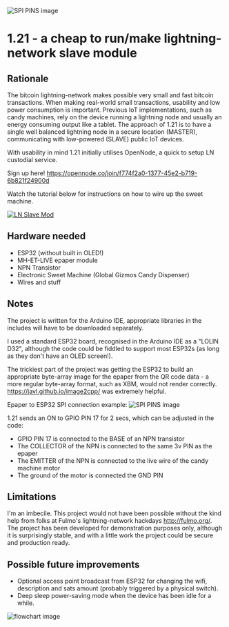 
![SPI PINS image](https://i.imgur.com/S3tp45q.jpg)

# 1.21 - a cheap to run/make lightning-network slave module

## Rationale
The bitcoin lightning-network makes possible very small and fast bitcoin transactions. When making real-world small transactions, usability and low power consumption is important. Previous IoT implementations, such as candy machines, rely on the device running a lightning node and usually an energy consuming output like a tablet. The approach of 1.21 is to have a single well balanced lightning node in a secure location (MASTER), communicating with low-powered (SLAVE) public IoT devices. 

With usability in mind 1.21 initially utilises OpenNode, a quick to setup LN custodial service. 

Sign up here!
https://opennode.co/join/f774f2a0-1377-45e2-b719-6b821f24900d

Watch the tutorial below for instructions on how to wire up the sweet machine.

[![LN Slave Mod](https://i.imgur.com/JYw6HYc.jpg)](https://www.youtube.com/watch?v=uMO651YS0y4)

## Hardware needed

* ESP32 (without built in OLED!)
* MH-ET-LIVE epaper module 
* NPN Transistor
* Electronic Sweet Machine (Global Gizmos Candy Dispenser)
* Wires and stuff

## Notes

The project is written for the Arduino IDE, appropriate libraries in the includes will have to be downloaded separately.

I used a standard ESP32 board, recognised in the Arduino IDE as a "LOLIN D32", although the code could be fiddled to support most ESP32s (as long as they don't have an OLED screen!).

The trickiest part of the project was getting the ESP32 to build an appropriate byte-array image for the epaper from the QR code data - a more regular byte-array format, such as XBM, would not render correctly. https://javl.github.io/image2cpp/ was extremely helpful.

Epaper to ESP32 SPI connection example:
![SPI PINS image](https://i.imgur.com/4rdB2OC.jpg)

1.21 sends an ON to GPIO PIN 17 for 2 secs, which can be adjusted in the code: 

* GPIO PIN 17 is connected to the BASE of an NPN transistor
* The COLLECTOR of the NPN is connected to the same 3v PIN as the epaper
* The EMITTER of the NPN is connected to the live wire of the candy machine motor
* The ground of the motor is connected the GND PIN

## Limitations 

I'm an imbecile. This project would not have been possible without the kind help from folks at Fulmo's lightning-network hackdays http://fulmo.org/. The project has been developed for demonstration purposes only, although it is surprisingly stable, and with a little work the project could be secure and production ready. 

## Possible future improvements 

* Optional access point broadcast from ESP32 for changing the wifi, description and sats amount (probably triggered by a physical switch).
* Deep sleep power-saving mode when the device has been idle for a while.


![flowchart image](https://i.imgur.com/dZMuadn.jpg)
